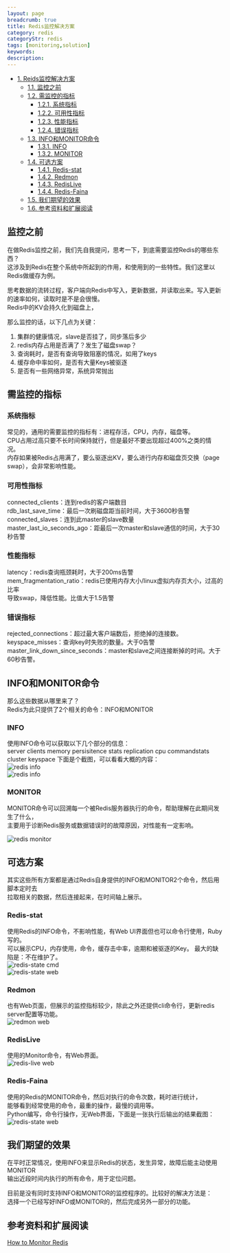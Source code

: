 ```yaml
---
layout: page
breadcrumb: true
title: Redis监控解决方案
category: redis
categoryStr: redis
tags: [monitoring,solution]
keywords: 
description: 
---
```


<div id="table-of-contents">
<div id="text-table-of-contents">
<ul>
<li><a href="#sec-1">1. Reids监控解决方案</a>
<ul>
<li><a href="#sec-1-1">1.1. 监控之前</a></li>
<li><a href="#sec-1-2">1.2. 需监控的指标</a>
<ul>
<li><a href="#sec-1-2-1">1.2.1. 系统指标</a></li>
<li><a href="#sec-1-2-2">1.2.2. 可用性指标</a></li>
<li><a href="#sec-1-2-3">1.2.3. 性能指标</a></li>
<li><a href="#sec-1-2-4">1.2.4. 错误指标</a></li>
</ul>
</li>
<li><a href="#sec-1-3">1.3. INFO和MONITOR命令</a>
<ul>
<li><a href="#sec-1-3-1">1.3.1. INFO</a></li>
<li><a href="#sec-1-3-2">1.3.2. MONITOR</a></li>
</ul>
</li>
<li><a href="#sec-1-4">1.4. 可选方案</a>
<ul>
<li><a href="#sec-1-4-1">1.4.1. Redis-stat</a></li>
<li><a href="#sec-1-4-2">1.4.2. Redmon</a></li>
<li><a href="#sec-1-4-3">1.4.3. RedisLive</a></li>
<li><a href="#sec-1-4-4">1.4.4. Redis-Faina</a></li>
</ul>
</li>
<li><a href="#sec-1-5">1.5. 我们期望的效果</a></li>
<li><a href="#sec-1-6">1.6. 参考资料和扩展阅读</a></li>
</ul>
</li>
</ul>
</div>
</div>

## 监控之前<a id="sec-1-1" name="sec-1-1"></a>

在做Redis监控之前，我们先自我提问，思考一下，到底需要监控Redis的哪些东西？  
这涉及到Redis在整个系统中所起到的作用，和使用到的一些特性。我们这里以Redis做缓存为例。  

思考数据的流转过程，客户端向Redis中写入，更新数据，并读取出来。写入更新的速率如何，读取时是不是会很慢。  
Redis中的KV会持久化到磁盘上，  

那么监控的话，以下几点为关键：  
1.  集群的健康情况，slave是否挂了，同步落后多少
2.  redis内存占用是否满了？发生了磁盘swap？
3.  查询耗时，是否有查询导致阻塞的情况，如用了keys
4.  缓存命中率如何，是否有大量Keys被驱逐
5.  是否有一些网络异常，系统异常抛出

## 需监控的指标<a id="sec-1-2" name="sec-1-2"></a>

### 系统指标<a id="sec-1-2-1" name="sec-1-2-1"></a>

常见的，通用的需要监控的指标有：进程存活，CPU，内存，磁盘等。  
CPU占用过高只要不长时间保持就行，但是最好不要出现超过400%之类的情况。  
内存如果被Redis占用满了，要么驱逐出KV，要么进行内存和磁盘页交换（page swap），会非常影响性能。  

### 可用性指标<a id="sec-1-2-2" name="sec-1-2-2"></a>

connected_clients：连到redis的客户端数目  
rdb_last_save_time：最后一次刷磁盘距当前时间，大于3600秒告警  
connected_slaves：连到此master的slave数量  
master_last_io_seconds_ago：距最后一次master和slave通信的时间，大于30秒告警  

### 性能指标<a id="sec-1-2-3" name="sec-1-2-3"></a>

latency：redis查询瓶颈耗时，大于200ms告警  
mem_fragmentation_ratio：redis已使用内存大小/linux虚拟内存页大小，过高的比率  
导致swap，降低性能。比值大于1.5告警  

### 错误指标<a id="sec-1-2-4" name="sec-1-2-4"></a>

rejected_connections：超过最大客户端数后，拒绝掉的连接数。  
keyspace_misses：查询key时失败的数量。大于0告警  
master_link_down_since_seconds：master和slave之间连接断掉的时间。大于60秒告警。  

## INFO和MONITOR命令<a id="sec-1-3" name="sec-1-3"></a>

那么这些数据从哪里来了？  
Redis为此只提供了2个相关的命令：INFO和MONITOR  

### INFO<a id="sec-1-3-1" name="sec-1-3-1"></a>

使用INFO命令可以获取以下几个部分的信息：  
server
clients
memory
persisitence
stats
replication
cpu
commandstats
cluster
keyspace
下面是个截图，可以看看大概的内容：  
![redis info](/img/life/2018-04-23-Redis-Monitoring-Solutions-info1.png)    
![redis info](/img/life/2018-04-23-Redis-Monitoring-Solutions-info2.png)    

### MONITOR<a id="sec-1-3-2" name="sec-1-3-2"></a>

MONITOR命令可以回溯每一个被Redis服务器执行的命令，帮助理解在此期间发生了什么，   
主要用于诊断Redis服务或数据错误时的故障原因，对性能有一定影响。  

![redis monitor](/img/life/2018-04-23-Redis-Monitoring-Solutions-monitor.png)  
## 可选方案<a id="sec-1-4" name="sec-1-4"></a>

其实这些所有方案都是通过Redis自身提供的INFO和MONITOR2个命令，然后用脚本定时去  
拉取相关的数据，然后连接起来，在时间轴上展示。 

### Redis-stat<a id="sec-1-4-1" name="sec-1-4-1"></a>

使用Redis的INFO命令，不影响性能，有Web UI界面但也可以命令行使用，Ruby写的。  
可以展示CPU，内存使用，命令，缓存击中率，逾期和被驱逐的Key。
最大的缺陷是：不在维护了。  
![redis-state cmd](/img/life/2018-04-23-Redis-Monitoring-Solutions-state-cmd.png)  
![redis-state web](/img/life/2018-04-23-Redis-Monitoring-Solutions-state-web.png)  
### Redmon<a id="sec-1-4-2" name="sec-1-4-2"></a>

也有Web页面，但展示的监控指标较少，除此之外还提供cli命令行，更新redis server配置等功能。  
![redmon web](/img/life/2018-04-23-Redis-Monitoring-Solutions-redmon.png)
### RedisLive<a id="sec-1-4-3" name="sec-1-4-3"></a>

使用的Monitor命令，有Web界面。  
![redis-live web](/img/life/2018-04-23-Redis-Monitoring-Solutions-live.png)
### Redis-Faina<a id="sec-1-4-4" name="sec-1-4-4"></a>

使用的Redis的MONITOR命令，然后对执行的命令次数，耗时进行统计，    
能够看到经常使用的命令，最重的操作，最慢的调用等。    
Python编写，命令行操作，无Web界面，下面是一张执行后输出的结果截图：    
![redis-state web](/img/life/2018-04-23-Redis-Monitoring-Solutions-fiana.png)  

## 我们期望的效果<a id="sec-1-5" name="sec-1-5"></a>

在平时正常情况，使用INFO来显示Redis的状态，发生异常，故障后能主动使用MONITOR  
输出近段时间内执行的所有命令，用于定位问题。  

目前是没有同时支持INFO和MONITOR的监控程序的。比较好的解决方法是：  
选择一个已经写好INFO或MONITOR的，然后完成另外一部分的功能。   

## 参考资料和扩展阅读<a id="sec-1-6" name="sec-1-6"></a>

[How to Monitor Redis](https://blog.serverdensity.com/monitor-redis/)  

